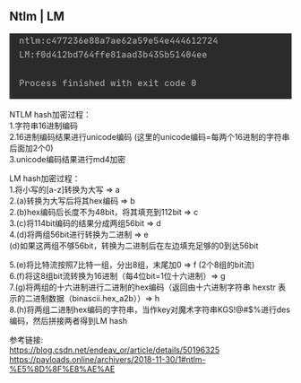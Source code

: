 ## Ntlm | LM ##
![](1.png)

NTLM hash加密过程：  
 1.字符串16进制编码  
 2.16进制编码结果进行unicode编码 (这里的unicode编码=每两个16进制的字符串后面加2个0)  
 3.unicode编码结果进行md4加密  


LM hash加密过程：  
 1.将小写的[a-z]转换为大写 => a  
 2.(a)转换为大写后将其hex编码 => b  
 2.(b)hex编码后长度不为48bit，将其填充到112bit => c  
 3.(c)将114bit编码的结果分成两组56bit => d  
 4.(d)将两组56bit进行转换为二进制 => e  
 	(d)如果这两组不够56bit，转换为二进制后在左边填充足够的0到达56bit  

 5.(e)将比特流按照7比特一组，分出8组，末尾加0 => f (2个8组的bit流)  
 6.(f)将这8组bit流转换为16进制（每4位bit=1位十六进制）=> g  
 7.(g)将两组的十六进制进行二进制的hex编码（返回由十六进制字符串 hexstr 表示的二进制数据（binascii.hex_a2b））=> h  
 8.(h)将两组二进制hex编码的字符串，当作key对魔术字符串KGS!@#$%进行des编码，然后拼接两者得到LM hash  


 参考链接:  
 https://blog.csdn.net/endeav_or/article/details/50196325  
 https://payloads.online/archivers/2018-11-30/1#ntlm-%E5%8D%8F%E8%AE%AE  
